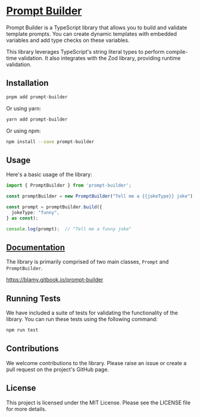 # [Prompt Builder](https://blamy.gitbook.io/prompt-builder)

Prompt Builder is a TypeScript library that allows you to build and validate template prompts. You can create dynamic templates with embedded variables and add type checks on these variables.

This library leverages TypeScript's string literal types to perform compile-time validation. It also integrates with the Zod library, providing runtime validation.

## Installation

```bash
pnpm add prompt-builder
```

Or using yarn:

```bash
yarn add prompt-builder
```

Or using npm:

```bash
npm install --save prompt-builder
```

## Usage

Here's a basic usage of the library:

```ts
import { PromptBuilder } from 'prompt-builder';

const promptBuilder = new PromptBuilder("Tell me a {{jokeType}} joke");

const prompt = promptBuilder.build({
  jokeType: "funny",
} as const);

console.log(prompt);  // "Tell me a funny joke"
```

## [Documentation](https://blamy.gitbook.io/prompt-builder)

The library is primarily comprised of two main classes, `Prompt` and `PromptBuilder`.

https://blamy.gitbook.io/prompt-builder

## Running Tests

We have included a suite of tests for validating the functionality of the library. You can run these tests using the following command:

```bash
npm run test
```

## Contributions

We welcome contributions to the library. Please raise an issue or create a pull request on the project's GitHub page.

## License

This project is licensed under the MIT License. Please see the LICENSE file for more details.
